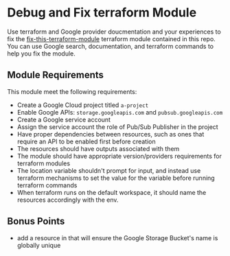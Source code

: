  # Debug and Fix terraform Module

Use terraform and Google provider doucmentation and your experiences to fix the [fix-this-terraform-module](./fix-this-terraform-module/) terraform module contained in this repo. You can use Google search, documentation, and terraform commands to help you fix the module.

## Module Requirements

This module meet the following requirements:

- Create a Google Cloud project titled `a-project`
- Enable Google APIs: `storage.googleapis.com` and `pubsub.googleapis.com`
- Create a Google service account
- Assign the service account the role of Pub/Sub Publisher in the project
- Have proper dependencies between resources, such as ones that require an API to be enabled first before creation
- The resources should have outputs associated with them
- The module should have appropriate version/providers requirements for terraform modules
- The location variable shouldn't prompt for input, and instead use terraform mechanisms to set the value for the variable before running terraform commands
- When terraform runs on the default workspace, it should name the resources accordingly with the env. 

## Bonus Points

 - add a resource in that will ensure the Google Storage Bucket's name is globally unique
